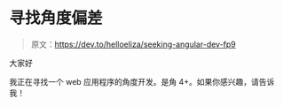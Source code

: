 # 寻找角度偏差

> 原文：<https://dev.to/helloeliza/seeking-angular-dev-fp9>

大家好

我正在寻找一个 web 应用程序的角度开发。是角 4+。如果你感兴趣，请告诉我！